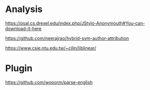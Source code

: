# Analysis

https://psal.cs.drexel.edu/index.php/JStylo-Anonymouth#You-can-download-it-here

https://github.com/neerajrao/hybrid-svm-author-attribution

https://www.csie.ntu.edu.tw/~cjlin/liblinear/

# Plugin

https://github.com/wooorm/parse-english
